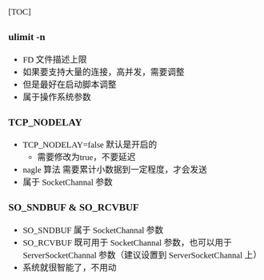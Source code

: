 <span  style="font-family: Simsun,serif; font-size: 17px; ">

[TOC]

### ulimit -n

- FD 文件描述上限
- 如果要支持大量的连接，高并发，需要调整
- 但是最好在启动脚本调整
- 属于操作系统参数

### TCP_NODELAY

- TCP_NODELAY=false 默认是开启的
    - 需要修改为true，不要延迟
- nagle 算法 需要累计小数据到一定程度，才会发送
- 属于 SocketChannal 参数

### SO_SNDBUF & SO_RCVBUF

- SO_SNDBUF 属于 SocketChannal 参数
- SO_RCVBUF 既可用于 SocketChannal 参数，也可以用于 ServerSocketChannal 参数（建议设置到 ServerSocketChannal 上）
- 系统就很智能了，不用动

</span>